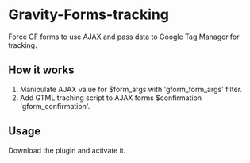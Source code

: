 # Gravity-Forms-tracking
Force GF forms to use AJAX and pass data to Google Tag Manager for tracking.

## How it works
1. Manipulate AJAX value for $form_args with 'gform_form_args' filter.
2. Add GTML traching script to AJAX forms $confirmation 'gform_confirmation'.

## Usage
Download the plugin and activate it.
